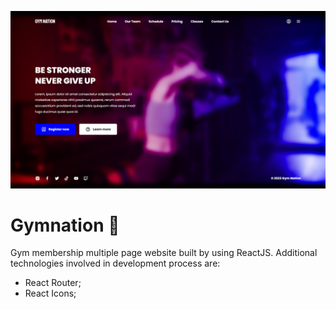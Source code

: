 ![Alt gymnation](https://raw.githubusercontent.com/artyom285/portfolio/master/assets/portfolio/gym-nation.png)

# Gymnation 💪

Gym membership multiple page website built by using ReactJS. Additional technologies involved in development process are:

* React Router;
* React Icons;
